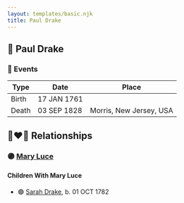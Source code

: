 ```yaml
---
layout: templates/basic.njk
title: Paul Drake
---
```

## 🔵 Paul Drake

### 📆 Events

Type | Date | Place
------ | ------ | ------
Birth | 17 JAN 1761 |
Death | 03 SEP 1828 | Morris, New Jersey, USA

## 👩‍❤️‍👨 Relationships

### 🟣 [Mary Luce](/people/1/14325605)

#### Children With Mary Luce
* 🟣 [Sarah Drake](/people/5/55814233), b. 01 OCT 1782